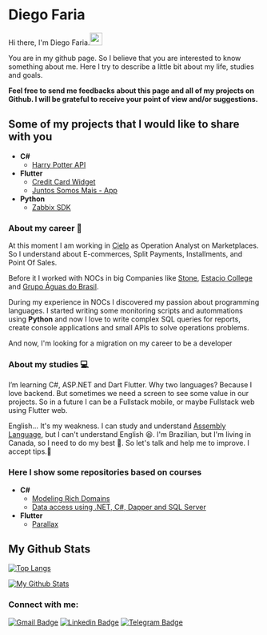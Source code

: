 # Diego Faria

Hi there, I'm Diego Faria.<a href="https://www.gautamkrishnar.com/"><img src="https://media.giphy.com/media/hvRJCLFzcasrR4ia7z/giphy.gif" width="25px"></a>

You are in my github page. So I believe that you are interested to know something about me.
Here I try to describe a little bit about my life, studies and goals.

**Feel free to send me feedbacks about this page and all of my projects on Github. I will be grateful to receive your point of view and/or suggestions.**

## Some of my projects that I would like to share with you
- **C#**
	- [Harry Potter API](https://github.com/diegodrf/HarryPotterApi)
- **Flutter**
	- [Credit Card Widget](https://github.com/diegodrf/credit_card_flutter)
	- [Juntos Somos Mais - App](https://github.com/diegodrf/juntossomosmais-frontend-challenge-app)
- **Python**
	- [Zabbix SDK](https://github.com/diegodrf/ZabbixAPI_py)

### About my career :construction_worker: 
At this moment I am working in [Cielo](https://www.cielo.com.br/) as Operation Analyst on Marketplaces. So I understand about E-commerces, Split Payments, Installments, and Point Of Sales.

Before it I worked with NOCs in big Companies like [Stone](https://www.stone.com.br), [Estacio College](https://estacio.br) and [Grupo Águas do Brasil](https://www.grupoaguasdobrasil.com.br).

During my experience in NOCs I discovered my passion about programming languages. I started writing some monitoring scripts and autommations using **Python** and now I love to write complex SQL queries for reports, create console applications and small APIs to solve operations problems.

And now, I'm looking for a migration on my career to be a developer

### About my studies :computer: 
I’m learning C#, ASP.NET and Dart Flutter.
Why two languages? Because I love backend. But sometimes we need a screen to see some value in our projects. So in a future I can be a Fullstack mobile, or maybe Fullstack web using Flutter web.


English... It's my  weakness. I can study and understand [Assembly Language](https://en.wikipedia.org/wiki/Assembly_language), but I can't understand English :laughing:.
I'm Brazilian, but I'm living in Canada, so I need to do my best :muscle:. So let's talk and help me to improve. I accept tips.:pray:

### Here I show some repositories based on courses
- **C#**
	- [Modeling Rich Domains](https://github.com/diegodrf/ddd-rich-domain-course-baltaio)
	- [Data access using .NET, C#, Dapper and SQL Server](https://github.com/diegodrf/dapper-course-baltaio)
- **Flutter**
	- [Parallax](https://github.com/diegodrf/flutter_parallax)

## My Github Stats

[![Top Langs](https://github-readme-stats.vercel.app/api/top-langs/?username=diegodrf&hide=c%2b%2b,CMake,Swift,C,TSQL,Dockerfile,Objective-C,HTML,JavaScript,CSS&langs_count=10,&layout=compact&bg_color=151515&text_color=9e9e9e)](https://github.com/anuraghazra/github-readme-stats)

[![My Github Stats](https://github-readme-stats.vercel.app/api?username=diegodrf&show_icons=true&title_color=fff&icon_color=79ff97&text_color=9f9f9f&bg_color=151515)](https://github.com/diegodrf)

### Connect with me:

[![Gmail Badge](https://img.shields.io/badge/-diego.rdfaria@gmail.com-c14438?style=flat&logo=Gmail&logoColor=white)](mailto:diego.rdfaria@gmail.com "Connect via Email")
[![Linkedin Badge](https://img.shields.io/badge/-Diego%20Faria-0072b1?style=flat&logo=Linkedin&logoColor=white)](https://www.linkedin.com/in/diego-rodrigues-00a21994/ "Connect on LinkedIn")
[![Telegram Badge](https://img.shields.io/badge/-@diegodrf-0088CC?style=flat&logo=Telegram&logoColor=white)](https://t.me/diegodrf "Contact on Telegram")
